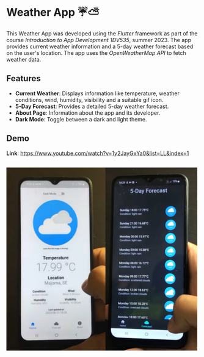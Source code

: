 # Weather App  ☔⛅

This Weather App was developed using the <em>Flutter</em> framework as part of the course <em>Introduction to App Development 1DV535</em>, summer 2023. The app provides current weather information and a 5-day weather forecast based on the user's location. The app uses the <em>OpenWeatherMap API</em> to fetch weather data.

## Features
- **Current Weather**: Displays information like temperature, weather conditions, wind, humidity, visibility and a suitable gif icon.
- **5-Day Forecast**: Provides a detailed 5-day weather forecast.
- **About Page**: Information about the app and its developer.
- **Dark Mode**: Toggle between a dark and light theme.


## Demo

**Link**: https://www.youtube.com/watch?v=1y2JayGxYa0&list=LL&index=1
## 
<img src="demo.jpg" alt="demo" width="500"/>
